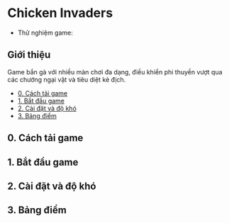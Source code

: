 # Chicken Invaders
- Thử nghiệm game:

## Giới thiệu 
Game bắn gà với nhiều màn chơi đa dạng, điều khiển phi thuyền vượt qua các chướng ngại vật và tiêu diệt kẻ địch.

- [0. Cách tải game](#0-cách-tải-game)
- [1. Bắt đầu game](#1-bắt-đầu-game)
- [2. Cài đặt và độ khó](#2-cài-đặt-và-độ-khó)
- [3. Bảng điểm](#3-bảng-điểm)

## 0. Cách tải game

## 1. Bắt đầu game

## 2. Cài đặt và độ khó

## 3. Bảng điểm
